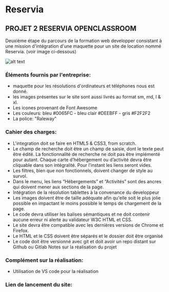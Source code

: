 # Reservia


## PROJET 2 RESERVIA OPENCLASSROOM

Deuxième étape du parcours de la formation web developper consistant à une mission d'intégration d'une maquette pour un site de location nommé Reservia. (voir image ci-dessous)

![alt text]()

### Éléments fournis par l'entreprise:

* maquette pour les résolutions d'ordinateurs et téléphones nous est donné.
* les images présentes sur le site sont aussi livrés au format sm, md, l & xl.
* Les icones provenant de Font Awesome
* Les couleurs: bleu #0065FC - bleu clair #DEEBFF - gris #F2F2F2
* La police: "Raleway"

### Cahier des charges:

* L'integration doit se faire en HTML5 & CSS3, from scratch.
* Le champ de recherche doit être un champ de saisie, dont le texte peut être édité. La fonctionnalité de recherche ne doit pas être implémenté pour autant.
Chaque carte d’hébergement ou d’activité devra être cliquable dans son intégralité. Pour l’instant les liens seront vides.
* Les filtres, bien que non fonctionnels, doivent changer de style au survol.
* Dans le menu, les liens “Hébergements” et “Activités” sont des ancres qui doivent mener aux sections de la page.
* Intégration de la résolution tablettes à la convenance du developpeur
* Les images doivent être de taille adéquate afin qu'elle soit le plus jolie possible en impactant le moins possible le temps de chargement de la page.
* Le code devra utiliser les balises sémantiques et ne doit contenir aucune erreur ni alerte au validateur W3C HTML et CSS.
* Le site devra être compatible avec les dernières versions de Chrome et Firefox.
* Le HTML et le CSS doivent être séparés et le dossier doit être organisé
* Le code doit être versionné avec git et doit avoir un repo distant sur Github ou Gitlab
Notes sur la réalisation du projet

### Complément sur la réalisation:

* Utilisation de VS code pour la réalisation

### Lien de lancement du site:

